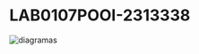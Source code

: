 # LAB0107POOI-2313338
![diagramas](https://github.com/RedStarxDD/LAB0107POOI-2313338/assets/143035058/4965b9f2-d8ed-449c-9603-a3338ce22c1e)
